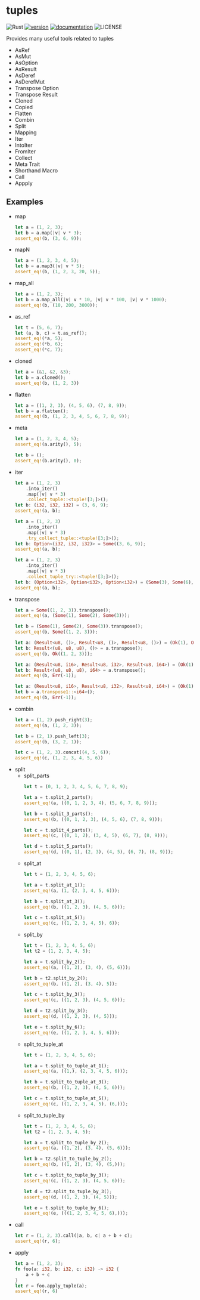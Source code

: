 # tuples

![Rust](https://github.com/libsugar/tuplers/workflows/Rust/badge.svg)
[![version](https://img.shields.io/crates/v/tuples)](https://crates.io/crates/tuples)
[![documentation](https://docs.rs/tuples/badge.svg)](https://docs.rs/tuples)
![LICENSE](https://img.shields.io/crates/l/tuples)

Provides many useful tools related to tuples

- AsRef
- AsMut
- AsOption
- AsResult
- AsDeref
- AsDerefMut
- Transpose Option
- Transpose Result
- Cloned
- Copied
- Flatten
- Combin
- Split
- Mapping
- Iter
- IntoIter
- FromIter
- Collect
- Meta Trait
- Shorthand Macro
- Call
- Appply

## Examples

- map
    ```rust
    let a = (1, 2, 3);
    let b = a.map(|v| v * 3);
    assert_eq!(b, (3, 6, 9));
    ```
- mapN
    ```rust
    let a = (1, 2, 3, 4, 5);
    let b = a.map3(|v| v * 5);
    assert_eq!(b, (1, 2, 3, 20, 5));
    ```
- map_all
    ```rust
    let a = (1, 2, 3);
    let b = a.map_all(|v| v * 10, |v| v * 100, |v| v * 1000);
    assert_eq!(b, (10, 200, 3000));
    ```
- as_ref
    ```rust
    let t = (5, 6, 7);
    let (a, b, c) = t.as_ref();
    assert_eq!(*a, 5);
    assert_eq!(*b, 6);
    assert_eq!(*c, 7);
    ```
- cloned
    ```rust
    let a = (&1, &2, &3);
    let b = a.cloned();
    assert_eq!(b, (1, 2, 3))
    ```
- flatten
    ```rust
    let a = ((1, 2, 3), (4, 5, 6), (7, 8, 9));
    let b = a.flatten();
    assert_eq!(b, (1, 2, 3, 4, 5, 6, 7, 8, 9));
    ```
- meta
    ```rust
    let a = (1, 2, 3, 4, 5);
    assert_eq!(a.arity(), 5);

    let b = ();
    assert_eq!(b.arity(), 0);
    ```
- iter
    ```rust
    let a = (1, 2, 3)
        .into_iter()
        .map(|v| v * 3)
        .collect_tuple::<tuple![3;]>();
    let b: (i32, i32, i32) = (3, 6, 9);
    assert_eq!(a, b);
    ```
    ```rust
    let a = (1, 2, 3)
        .into_iter()
        .map(|v| v * 3)
        .try_collect_tuple::<tuple![3;]>();
    let b: Option<(i32, i32, i32)> = Some((3, 6, 9));
    assert_eq!(a, b);
    ```
    ```rust
    let a = (1, 2, 3)
        .into_iter()
        .map(|v| v * 3)
        .collect_tuple_try::<tuple![3;]>();
    let b: (Option<i32>, Option<i32>, Option<i32>) = (Some(3), Some(6), Some(9));
    assert_eq!(a, b);
    ```
- transpose
    ```rust
    let a = Some((1, 2, 3)).transpose();
    assert_eq!(a, (Some(1), Some(2), Some(3)));

    let b = (Some(1), Some(2), Some(3)).transpose();
    assert_eq!(b, Some((1, 2, 3)));
    ```
    ```rust
    let a: (Result<u8, ()>, Result<u8, ()>, Result<u8, ()>) = (Ok(1), Ok(2), Ok(3));
    let b: Result<(u8, u8, u8), ()> = a.transpose();
    assert_eq!(b, Ok((1, 2, 3)));
    ```
    ```rust
    let a: (Result<u8, i16>, Result<u8, i32>, Result<u8, i64>) = (Ok(1), Err(-1), Ok(3));
    let b: Result<(u8, u8, u8), i64> = a.transpose();
    assert_eq!(b, Err(-1));
    ```
    ```rust
    let a: (Result<u8, i16>, Result<u8, i32>, Result<u8, i64>) = (Ok(1), Err(-1), Ok(3));
    let b = a.transpose1::<i64>();
    assert_eq!(b, Err(-1));
    ```
- combin
    ```rust
    let a = (1, 2).push_right(3);
    assert_eq!(a, (1, 2, 3));

    let b = (2, 1).push_left(3);
    assert_eq!(b, (3, 2, 1));

    let c = (1, 2, 3).concat((4, 5, 6));
    assert_eq!(c, (1, 2, 3, 4, 5, 6))
    ```
- split
    - split_parts
        ```rust
        let t = (0, 1, 2, 3, 4, 5, 6, 7, 8, 9);

        let a = t.split_2_parts();
        assert_eq!(a, ((0, 1, 2, 3, 4), (5, 6, 7, 8, 9)));

        let b = t.split_3_parts();
        assert_eq!(b, ((0, 1, 2, 3), (4, 5, 6), (7, 8, 9)));

        let c = t.split_4_parts();
        assert_eq!(c, ((0, 1, 2), (3, 4, 5), (6, 7), (8, 9)));

        let d = t.split_5_parts();
        assert_eq!(d, ((0, 1), (2, 3), (4, 5), (6, 7), (8, 9)));
        ```
    - split_at
        ```rust
        let t = (1, 2, 3, 4, 5, 6);

        let a = t.split_at_1();
        assert_eq!(a, (1, (2, 3, 4, 5, 6)));

        let b = t.split_at_3();
        assert_eq!(b, ((1, 2, 3), (4, 5, 6)));

        let c = t.split_at_5();
        assert_eq!(c, ((1, 2, 3, 4, 5), 6));
        ```
    - split_by
        ```rust
        let t = (1, 2, 3, 4, 5, 6);
        let t2 = (1, 2, 3, 4, 5);

        let a = t.split_by_2();
        assert_eq!(a, ((1, 2), (3, 4), (5, 6)));

        let b = t2.split_by_2();
        assert_eq!(b, ((1, 2), (3, 4), 5));

        let c = t.split_by_3();
        assert_eq!(c, ((1, 2, 3), (4, 5, 6)));

        let d = t2.split_by_3();
        assert_eq!(d, ((1, 2, 3), (4, 5)));
        
        let e = t.split_by_6();
        assert_eq!(e, ((1, 2, 3, 4, 5, 6)));
        ```
    - split_to_tuple_at
        ```rust
        let t = (1, 2, 3, 4, 5, 6);

        let a = t.split_to_tuple_at_1();
        assert_eq!(a, ((1,), (2, 3, 4, 5, 6)));

        let b = t.split_to_tuple_at_3();
        assert_eq!(b, ((1, 2, 3), (4, 5, 6)));

        let c = t.split_to_tuple_at_5();
        assert_eq!(c, ((1, 2, 3, 4, 5), (6,)));
        ```
    - split_to_tuple_by
        ```rust
        let t = (1, 2, 3, 4, 5, 6);
        let t2 = (1, 2, 3, 4, 5);

        let a = t.split_to_tuple_by_2();
        assert_eq!(a, ((1, 2), (3, 4), (5, 6)));

        let b = t2.split_to_tuple_by_2();
        assert_eq!(b, ((1, 2), (3, 4), (5,)));

        let c = t.split_to_tuple_by_3();
        assert_eq!(c, ((1, 2, 3), (4, 5, 6)));

        let d = t2.split_to_tuple_by_3();
        assert_eq!(d, ((1, 2, 3), (4, 5)));
        
        let e = t.split_to_tuple_by_6();
        assert_eq!(e, (((1, 2, 3, 4, 5, 6),)));
        ```
- call
    ```rust
    let r = (1, 2, 3).call(|a, b, c| a + b + c);
    assert_eq!(r, 6);
    ```
- apply
    ```rust
    let a = (1, 2, 3);
    fn foo(a: i32, b: i32, c: i32) -> i32 {
        a + b + c
    }
    let r = foo.apply_tuple(a);
    assert_eq!(r, 6)
    ```
